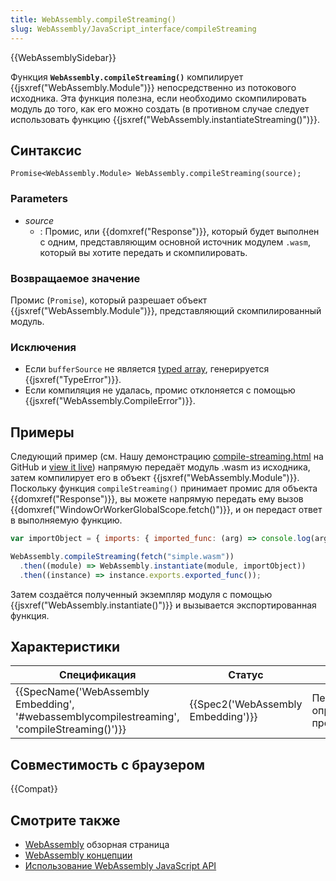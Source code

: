 ```yaml
---
title: WebAssembly.compileStreaming()
slug: WebAssembly/JavaScript_interface/compileStreaming
---
```


{{WebAssemblySidebar}}

Функция **`WebAssembly.compileStreaming()`** компилирует {{jsxref("WebAssembly.Module")}} непосредственно из потокового исходника. Эта функция полезна, если необходимо скомпилировать модуль до того, как его можно создать (в противном случае следует использовать функцию {{jsxref("WebAssembly.instantiateStreaming()")}}.

## Синтаксис

```
Promise<WebAssembly.Module> WebAssembly.compileStreaming(source);
```

### Parameters

- _source_
  - : Промис, или {{domxref("Response")}}, который будет выполнен с одним, представляющим основной источник модулем `.wasm`, который вы хотите передать и скомпилировать.

### Возвращаемое значение

Промис (`Promise`), который разрешает объект {{jsxref("WebAssembly.Module")}}, представляющий скомпилированный модуль.

### Исключения

- Если `bufferSource` не является [typed array](/ru/docs/Web/JavaScript/Typed_arrays), генерируется {{jsxref("TypeError")}}.
- Если компиляция не удалась, промис отклоняется с помощью {{jsxref("WebAssembly.CompileError")}}.

## Примеры

Следующий пример (см. Нашу демонстрацию [compile-streaming.html](https://github.com/mdn/webassembly-examples/blob/master/js-api-examples/compile-streaming.html) на GitHub и [view it live](https://mdn.github.io/webassembly-examples/js-api-examples/compile-streaming.html)) напрямую передаёт модуль .wasm из исходника, затем компилирует его в объект {{jsxref("WebAssembly.Module")}}.
Поскольку функция `compileStreaming()` принимает промис для объекта {{domxref("Response")}}, вы можете напрямую передать ему вызов {{domxref("WindowOrWorkerGlobalScope.fetch()")}}, и он передаст ответ в выполняемую функцию.

```js
var importObject = { imports: { imported_func: (arg) => console.log(arg) } };

WebAssembly.compileStreaming(fetch("simple.wasm"))
  .then((module) => WebAssembly.instantiate(module, importObject))
  .then((instance) => instance.exports.exported_func());
```

Затем создаётся полученный экземпляр модуля с помощью {{jsxref("WebAssembly.instantiate()")}} и вызывается экспортированная функция.

## Характеристики

| Спецификация                                                                                | Статус                             | Коммент                             |
| ------------------------------------------------------------------------------------------- | ---------------------------------- | ----------------------------------- |
| {{SpecName('WebAssembly Embedding', '#webassemblycompilestreaming', 'compileStreaming()')}} | {{Spec2('WebAssembly Embedding')}} | Первоначальное определение проекта. |

## Совместимость с браузером

{{Compat}}

## Смотрите также

- [WebAssembly](/ru/docs/WebAssembly) обзорная страница
- [WebAssembly концепции](/ru/docs/WebAssembly/Concepts)
- [Использование WebAssembly JavaScript API](/ru/docs/WebAssembly/Using_the_JavaScript_API)
